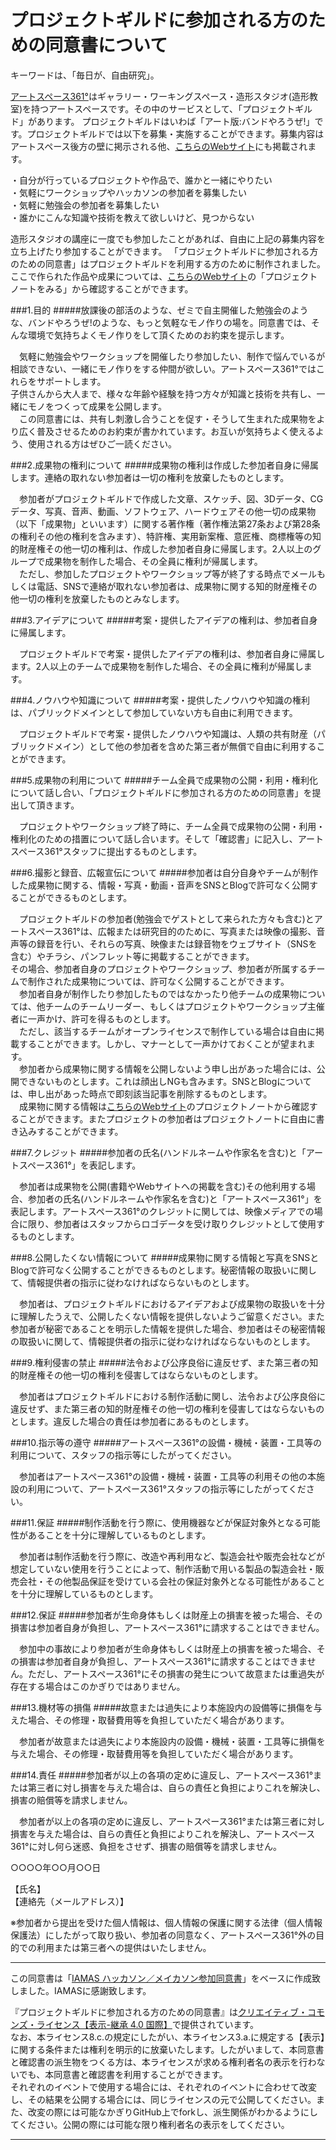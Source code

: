 # プロジェクトギルドに参加される方のための同意書について


キーワードは、「毎日が、自由研究」。

[アートスペース361°](http://361deg.info/studio/)はギャラリー・ワーキングスペース・造形スタジオ(造形教室)を持つアートスペースです。その中のサービスとして、「プロジェクトギルド」があります。
プロジェクトギルドはいわば「アート版:バンドやろうぜ!」です。プロジェクトギルドでは以下を募集・実施することができます。募集内容はアートスペース後方の壁に掲示される他、[こちらのWebサイト](http://361deg.info/studio/project_guild/)にも掲載されます。

・自分が行っているプロジェクトや作品で、誰かと一緒にやりたい<br>
・気軽にワークショップやハッカソンの参加者を募集したい<br>
・気軽に勉強会の参加者を募集したい<br>
・誰かにこんな知識や技術を教えて欲しいけど、見つからない

造形スタジオの講座に一度でも参加したことがあれば、自由に上記の募集内容を立ち上げたり参加することができます。
「プロジェクトギルドに参加される方のための同意書」はプロジェクトギルドを利用する方のために制作されました。ここで作られた作品や成果については、[こちらのWebサイト](http://361deg.info/studio/project_guild/)の「プロジェクトノートをみる」から確認することができます。


###1.目的
#####放課後の部活のような、ゼミで自主開催した勉強会のような、バンドやろうぜ!のような、もっと気軽なモノ作りの場を。同意書では、そんな環境で気持ちよくモノ作りをして頂くためのお約束を提示します。

　気軽に勉強会やワークショップを開催したり参加したい、制作で悩んでいるが相談できない、一緒にモノ作りをする仲間が欲しい。アートスペース361°ではこれらをサポートします。<br>
子供さんから大人まで、様々な年齢や経験を持つ方々が知識と技術を共有し、一緒にモノをつくって成果を公開します。<br>
　この同意書には、共有し刺激し合うことを促す・そうして生まれた成果物をより広く普及させるためのお約束が書かれています。お互いが気持ちよく使えるよう、使用される方はぜひご一読ください。


###2.成果物の権利について
#####成果物の権利は作成した参加者自身に帰属します。連絡の取れない参加者は一切の権利を放棄したものとします。

　参加者がプロジェクトギルドで作成した文章、スケッチ、図、3Dデータ、CGデータ、写真、音声、動画、ソフトウェア、ハードウェアその他一切の成果物（以下「成果物」といいます）に関する著作権（著作権法第27条および第28条の権利その他の権利を含みます）、特許権、実用新案権、意匠権、商標権等の知的財産権その他一切の権利は、作成した参加者自身に帰属します。2人以上のグループで成果物を制作した場合、その全員に権利が帰属します。<br>
　ただし、参加したプロジェクトやワークショップ等が終了する時点でメールもしくは電話、SNSで連絡が取れない参加者は、成果物に関する知的財産権その他一切の権利を放棄したものとみなします。


###3.アイデアについて
#####考案・提供したアイデアの権利は、参加者自身に帰属します。

　プロジェクトギルドで考案・提供したアイデアの権利は、参加者自身に帰属します。2人以上のチームで成果物を制作した場合、その全員に権利が帰属します。


###4.ノウハウや知識について
#####考案・提供したノウハウや知識の権利は、パブリックドメインとして参加していない方も自由に利用できます。

　プロジェクトギルドで考案・提供したノウハウや知識は、人類の共有財産（パブリックドメイン）として他の参加者を含めた第三者が無償で自由に利用することができます。


###5.成果物の利用について
#####チーム全員で成果物の公開・利用・権利化について話し合い、「プロジェクトギルドに参加される方のための同意書」を提出して頂きます。

　プロジェクトやワークショップ終了時に、チーム全員で成果物の公開・利用・権利化のための措置について話し合います。そして「確認書」に記入し、アートスペース361°スタッフに提出するものとします。


###6.撮影と録音、広報宣伝について
#####参加者は自分自身やチームが制作した成果物に関する、情報・写真・動画・音声をSNSとBlogで許可なく公開することができるものとします。

　プロジェクトギルドの参加者(勉強会でゲストとして来られた方々も含む)とアートスペース361°は、広報または研究目的のために、写真または映像の撮影、音声等の録音を行い、それらの写真、映像または録音物をウェブサイト（SNSを含む）やチラシ、パンフレット等に掲載することができます。<br>
その場合、参加者自身のプロジェクトやワークショップ、参加者が所属するチームで制作された成果物については、許可なく公開することができます。<br>
　参加者自身が制作したり参加したものではなかったり他チームの成果物については、他チームのチームリーダー、もしくはプロジェクトやワークショップ主催者に一声かけ、許可を得るものとします。<br>
　ただし、該当するチームがオープンライセンスで制作している場合は自由に掲載することができます。しかし、マナーとして一声かけておくことが望まれます。<br>
　参加者から成果物に関する情報を公開しないよう申し出があった場合には、公開できないものとします。これは顔出しNGも含みます。SNSとBlogについては、申し出があった時点で即刻該当記事を削除するものとします。<br>
　成果物に関する情報は[こちらのWebサイト](http://361deg.info/studio/project_guild/)のプロジェクトノートから確認することができます。またプロジェクトの参加者はプロジェクトノートに自由に書き込みすることができます。


###7.クレジット
#####参加者の氏名(ハンドルネームや作家名を含む)と「アートスペース361°」を表記します。

　参加者は成果物を公開(書籍やWebサイトへの掲載を含む)その他利用する場合、参加者の氏名(ハンドルネームや作家名を含む)と「アートスペース361°」を表記します。アートスペース361°のクレジットに関しては、映像メディアでの場合に限り、参加者はスタッフからロゴデータを受け取りクレジットとして使用するものとします。


###8.公開したくない情報について
#####成果物に関する情報と写真をSNSとBlogで許可なく公開することができるものとします。秘密情報の取扱いに関して、情報提供者の指示に従わなければならないものとします。

　参加者は、プロジェクトギルドにおけるアイデアおよび成果物の取扱いを十分に理解したうえで、公開したくない情報を提供しないようご留意ください。また参加者が秘密であることを明示した情報を提供した場合、参加者はその秘密情報の取扱いに関して、情報提供者の指示に従わなければならないものとします。


###9.権利侵害の禁止
#####法令および公序良俗に違反せず、また第三者の知的財産権その他一切の権利を侵害してはならないものとします。

　参加者はプロジェクトギルドにおける制作活動に関し、法令および公序良俗に違反せず、また第三者の知的財産権その他一切の権利を侵害してはならないものとします。違反した場合の責任は参加者にあるものとします。


###10.指示等の遵守
#####アートスペース361°の設備・機械・装置・工具等の利用について、スタッフの指示等にしたがってください。

　参加者はアートスペース361°の設備・機械・装置・工具等の利用その他の本施設の利用について、アートスペース361°スタッフの指示等にしたがってください。


###11.保証
#####制作活動を行う際に、使用機器などが保証対象外となる可能性があることを十分に理解しているものとします。

　参加者は制作活動を行う際に、改造や再利用など、製造会社や販売会社などが想定していない使用を行うことによって、制作活動で用いる製品の製造会社・販売会社・その他製品保証を受けている会社の保証対象外となる可能性があることを十分に理解しているものとします。


###12.保証
#####参加者が生命身体もしくは財産上の損害を被った場合、その損害は参加者自身が負担し、アートスペース361°に請求することはできません。

　参加中の事故により参加者が生命身体もしくは財産上の損害を被った場合、その損害は参加者自身が負担し、アートスペース361°に請求することはできません。ただし、アートスペース361°にその損害の発生について故意または重過失が存在する場合はこのかぎりではありません。


###13.機材等の損傷
#####故意または過失により本施設内の設備等に損傷を与えた場合、その修理・取替費用等を負担していただく場合があります。

　参加者が故意または過失により本施設内の設備・機械・装置・工具等に損傷を与えた場合、その修理・取替費用等を負担していただく場合があります。


###14.責任
#####参加者が以上の各項の定めに違反し、アートスペース361°または第三者に対し損害を与えた場合は、自らの責任と負担によりこれを解決し、損害の賠償等を請求しません。

　参加者が以上の各項の定めに違反し、アートスペース361°または第三者に対し損害を与えた場合は、自らの責任と負担によりこれを解決し、アートスペース361°に対し何ら迷惑、負担をさせず、損害の賠償等を請求しません。



○○○○年○○月○○日

【氏名】<br>
【連絡先（メールアドレス）】

※参加者から提出を受けた個人情報は、個人情報の保護に関する法律（個人情報保護法）にしたがって取り扱い、参加者の同意なく、アートスペース361°外の目的での利用または第三者への提供はいたしません。

----

この同意書は「[IAMAS ハッカソン／メイカソン参加同意書](https://github.com/IAMAS/makeathon_agreement)」をベースに作成致しました。IAMASに感謝致します。


『プロジェクトギルドに参加される方のための同意書』は[クリエイティブ・コモンズ・ライセンス【表示-継承 4.0 国際】](http://creativecommons.org/licenses/by-sa/4.0/deed.ja)で提供されています。  
なお、本ライセンス8.c.の規定にしたがい、本ライセンス3.a.に規定する【表示】に関する条件または権利を明示的に放棄いたします。したがいまして、本同意書と確認書の派生物をつくる方は、本ライセンスが求める権利者名の表示を行わないでも、本同意書と確認書を利用することができます。  
それぞれのイベントで使用する場合には、それぞれのイベントに合わせて改変し、その結果を公開する場合には、同じライセンスの元で公開してください。また、改変の際には可能なかぎりGitHub上でforkし、派生関係がわかるようにしてください。公開の際には可能な限り権利者名の表示をしてください。

----
